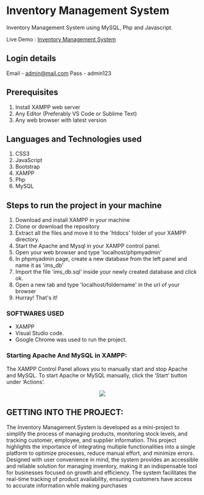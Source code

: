 # Inventory Management System
Inventory Management System using MySQL, Php and Javascript.


Live Demo : [Inventory Management System](https://cse-inventory.wuaze.com)

## Login details
Email - admin@mail.com
Pass - admin123


## Prerequisites
1. Install XAMPP web server
2. Any Editor (Preferably VS Code or Sublime Text)
3. Any web browser with latest version

## Languages and Technologies used
1. CSS3
2. JavaScript 
3. Bootstrap 
4. XAMPP 
5. Php
6. MySQL 

## Steps to run the project in your machine
1. Download and install XAMPP in your machine
2. Clone or download the repository
3. Extract all the files and move it to the 'htdocs' folder of your XAMPP directory.
4. Start the Apache and Mysql in your XAMPP control panel.
5. Open your web browser and type 'localhost/phpmyadmin'
6. In phpmyadmin page, create a new database from the left panel and name it as 'ims_db'
7. Import the file 'ims_db.sql' inside your newly created database and click ok.
8. Open a new tab and type 'localhost/foldername' in the url of your browser
9. Hurray! That's it!
    
### SOFTWARES USED
  - XAMPP 
  - Visual Studio code.
  - Google Chrome was used to run the project.
  

### Starting Apache And MySQL in XAMPP:
  The XAMPP Control Panel allows you to manually start and stop Apache and MySQL. To start Apache or MySQL manually, click the ‘Start’ button under ‘Actions’.
  
  
<p align="center"><img src="https://user-images.githubusercontent.com/36665975/59350977-fcc68900-8d3a-11e9-9450-e5c478497caa.png"></img></p>

## GETTING INTO THE PROJECT:
The Inventory Management System is developed as a mini-project to simplify the process of managing products, monitoring stock levels, and tracking customer, employee, and supplier information. 
This project highlights the importance of integrating multiple functionalities into a single platform to optimize processes, reduce manual effort, and minimize errors. 
Designed with user convenience in mind, the system provides an accessible and reliable solution for managing inventory, making it an indispensable tool for businesses focused on growth and efficiency.
The system facilitates the real-time tracking of product availability, ensuring customers have access to accurate information while making purchases


